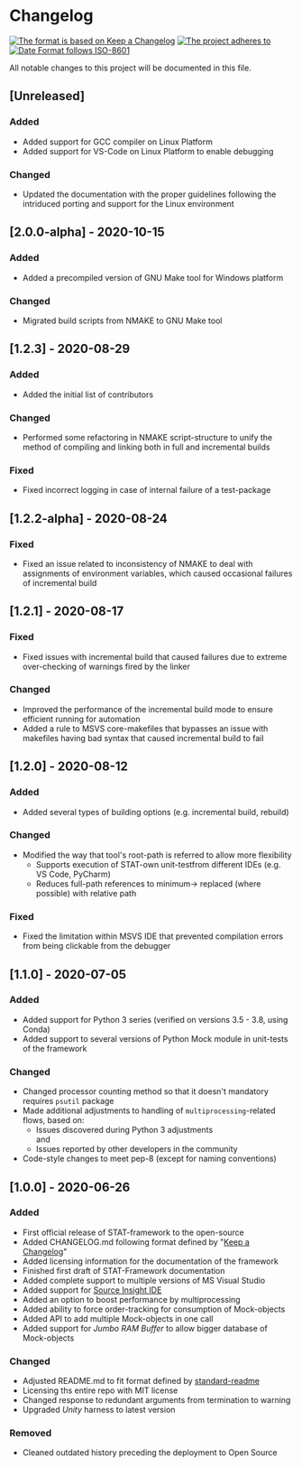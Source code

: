 # Changelog

[![The format is based on Keep a Changelog](https://img.shields.io/badge/Keep%20a%20Changelog-1.0.0-brightgreen?style=plastic)](https://keepachangelog.com/en/1.0.0/)
[![The project adheres to](https://img.shields.io/badge/Semantic%20Versioning-v2.0.0-brightgreen?style=plastic)](https://semver.org/spec/v2.0.0.html)
[![Date Format follows ISO-8601](https://img.shields.io/badge/ISO-8601%20Date%20Format%20-brightgreen?style=plastic)](http://www.iso.org/iso/home/standards/iso8601.htm)

All notable changes to this project will be documented in this file.

<!-- Types of changes:
### Added       - for new features.
### Changed     - for changes in existing functionality.
### Deprecated  - for soon-to-be removed features.
### Removed     - for now removed features.
### Fixed       - for any bug fixes.
### Security    - in case of vulnerabilities.

Release name format: [2.2.1] - 2020-02-02
-->

## [Unreleased]

### Added

- Added support for GCC compiler on Linux Platform
- Added support for VS-Code on Linux Platform to enable debugging

### Changed

- Updated the documentation with the proper guidelines following the intriduced porting and support for the Linux environment

## [2.0.0-alpha] - 2020-10-15

### Added

- Added a precompiled version of GNU Make tool for Windows platform

### Changed

- Migrated build scripts from NMAKE to GNU Make tool

## [1.2.3] - 2020-08-29

### Added

- Added the initial list of contributors

### Changed

- Performed some refactoring in NMAKE script-structure to unify the method of compiling and linking both in full and incremental builds

### Fixed

- Fixed incorrect logging in case of internal failure of a test-package

## [1.2.2-alpha] - 2020-08-24

### Fixed 

- Fixed an issue related to inconsistency of NMAKE to deal with assignments of environment variables, which caused occasional failures of incremental build

## [1.2.1] - 2020-08-17

### Fixed 

- Fixed issues with incremental build that caused failures due to extreme over-checking of warnings fired by the linker

### Changed

- Improved the performance of the incremental build mode to ensure efficient running for automation
- Added a rule to MSVS core-makefiles that bypasses an issue with makefiles having bad syntax that caused incremental build to fail

## [1.2.0] - 2020-08-12

### Added

- Added several types of building options (e.g. incremental build, rebuild)

### Changed

- Modified the way that tool's root-path is referred to allow more flexibility
  - Supports execution of STAT-own unit-testfrom different IDEs (e.g. VS Code, PyCharm)
  - Reduces full-path references to minimum-> replaced (where possible) with relative path

### Fixed 

- Fixed the limitation within MSVS IDE that prevented compilation errors from being clickable from the debugger

## [1.1.0] - 2020-07-05

### Added

- Added support for Python 3 series (verified on versions 3.5 - 3.8, using Conda)
- Added support to several versions of Python Mock module in unit-tests of the framework

### Changed

- Changed processor counting method so that it doesn't mandatory requires `psutil` package
- Made additional adjustments to handling of `multiprocessing`-related flows, based on:
  - Issues discovered during Python 3 adjustments  
    and
  - Issues reported by other developers in the community
- Code-style changes to meet pep-8 (except for naming conventions)

## [1.0.0] - 2020-06-26

### Added

- First official release of STAT-framework to the open-source
- Added CHANGELOG.md following format defined by "[Keep a Changelog](https://keepachangelog.com/en/1.0.0/)"
- Added licensing information for the documentation of the framework
- Finished first draft of STAT-Framework documentation
- Added complete support to multiple versions of MS Visual Studio
- Added support for [Source Insight IDE](https://www.sourceinsight.com/)
- Added an option to boost performance by multiprocessing
- Added ability to force order-tracking for consumption of Mock-objects
- Added API to add multiple Mock-objects in one call
- Added support for _Jumbo RAM Buffer_ to allow bigger database of Mock-objects

### Changed

- Adjusted README.md to fit format defined by [standard-readme](https://github.com/RichardLitt/standard-readme)
- Licensing ths entire repo with MIT license
- Changed response to redundant arguments from termination to warning
- Upgraded _Unity_ harness to latest version

### Removed

- Cleaned outdated history preceding the deployment to Open Source
